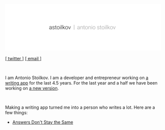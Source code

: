 ![Antonio Stoilkov](/assets/astoilkov.png)

[[ twitter ]](https://twitter.com/antoniostoilkov) [[ email ]](mailto:hello@astoilkov.com)

<br/>

I am Antonio Stoilkov. I am a developer and entrepreneur working on [a writing app](https://caret.io/) for the last 4.5 years. For the last year and a half we have been working on [a new version](https://twitter.com/careteditor/status/1136198029357264896).

<br/>

Making a writing app turned me into a person who writes a lot. Here are a few things:
- [Answers Don't Stay the Same](/essays/Answers%20Don't%20Stay%20the%20Same.md)